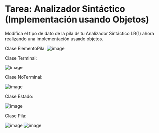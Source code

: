# Tarea: Analizador Sintáctico (Implementación usando Objetos)
Modifica el tipo de dato de la pila de tu Analizador Sintáctico LR(1) ahora realizando una implementación usando objetos.


Clase ElementoPila:
![image](https://github.com/NaClamandra/Seminario-Traductores-De-Lenguajes-2/assets/74439320/87523d8e-7995-4a31-bc94-20e2009a20ef)

Clase Terminal:

![image](https://github.com/NaClamandra/Seminario-Traductores-De-Lenguajes-2/assets/74439320/68520627-1132-4727-be47-fcc01185d695)


Clase NoTerminal:

![image](https://github.com/NaClamandra/Seminario-Traductores-De-Lenguajes-2/assets/74439320/11b6594b-a8cc-4e97-9320-4cf99d664e47)


Clase Estado:

![image](https://github.com/NaClamandra/Seminario-Traductores-De-Lenguajes-2/assets/74439320/ef957ec9-ebf9-4f2a-9bf6-7669589b131d)


Clase Pila:

![image](https://github.com/NaClamandra/Seminario-Traductores-De-Lenguajes-2/assets/74439320/a668ca9a-4798-47c1-b072-43196447259b)
![image](https://github.com/NaClamandra/Seminario-Traductores-De-Lenguajes-2/assets/74439320/65180bdc-621f-486d-84df-7594cdf8e206)
